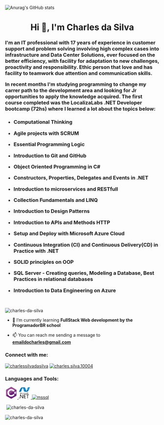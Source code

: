 ![Anurag's GitHub stats](https://github-readme-stats.vercel.app/api?username=anuraghazra&theme=dark&show_icons=true)

<h1 align="center">Hi 👋, I'm Charles da Silva</h1>
<h3 align="left">I'm an IT professional with 17 years of experience in customer support and problem solving involving high complex cases into infrastructure and Data Center Solutions, ever focused on the better efficiency, with facility for adaptation to new challenges, proactivity and responsibility. Ethic person that love and has facility to teamwork due attention and communication skills. 
  
  In recent months I'm studying programming to change my carrer path to the development area and looking for Jr opportunities to apply the knowledge acquired. The first course completed was the LocalizaLabs .NET Developer bootcamp (72hs) where I learned a lot about the topics below: 
 </h3>
 <h3 align="left">
  
  - Computational Thinking
  
  - Agile projects with SCRUM 
  
  - Essential Programming Logic 
  
  - Introduction to Git and GitHub 
  
  - Object Oriented Programming in C# 
  
  - Constructors, Properties, Delegates and Events in .NET 
  
  - Introduction to microservices and RESTfull 
  
  - Collection Fundamentals and LINQ 
  
  - Introduction to Design Patterns 
  - Introduction to APIs and Methods HTTP 
  - Setup and Deploy with Microsoft Azure Cloud 
  - Continuous Integration (CI) and Continuous Delivery(CD) in Practice with .NET 
  - SOLID principles on OOP 
  - SQL Server - Creating queries, Modeling a Database, Best Practices in relational databases 
  - Introduction to Data Engineering on Azure</h3>
  
  <br>

<p align="left"> <img src="https://komarev.com/ghpvc/?username=charles-da-silva&label=Profile%20views&color=0e75b6&style=flat" alt="charles-da-silva" /> </p>

- 🌱 I’m currently learning **FullStack Web development by the ProgramadorBR school**

- 📫 You can reach me sending a message to **emaildocharles@gmail.com**

<h3 align="left">Connect with me:</h3>
<p align="left">
<a href="https://linkedin.com/in/charlessilvadasilva" target="blank"><img align="center" src="https://raw.githubusercontent.com/rahuldkjain/github-profile-readme-generator/master/src/images/icons/Social/linked-in-alt.svg" alt="charlessilvadasilva" height="30" width="40" /></a>
<a href="https://fb.com/charles.silva.10004" target="blank"><img align="center" src="https://raw.githubusercontent.com/rahuldkjain/github-profile-readme-generator/master/src/images/icons/Social/facebook.svg" alt="charles.silva.10004" height="30" width="40" /></a>
</p>

<h3 align="left">Languages and Tools:</h3>
<p align="left"> <a href="https://www.w3schools.com/cs/" target="_blank" rel="noreferrer"> <img src="https://raw.githubusercontent.com/devicons/devicon/master/icons/csharp/csharp-original.svg" alt="csharp" width="40" height="40"/> </a> <a href="https://dotnet.microsoft.com/" target="_blank" rel="noreferrer"> <img src="https://raw.githubusercontent.com/devicons/devicon/master/icons/dot-net/dot-net-original-wordmark.svg" alt="dotnet" width="40" height="40"/> </a> <a href="https://www.microsoft.com/en-us/sql-server" target="_blank" rel="noreferrer"> <img src="https://www.svgrepo.com/show/303229/microsoft-sql-server-logo.svg" alt="mssql" width="40" height="40"/> </a> </p>

<p>&nbsp;<img align="center" src="https://github-readme-stats.vercel.app/api?username=charles-da-silva&show_icons=true&locale=en" alt="charles-da-silva" /></p>

<p><img align="center" src="https://github-readme-streak-stats.herokuapp.com/?user=charles-da-silva&" alt="charles-da-silva" /></p>
